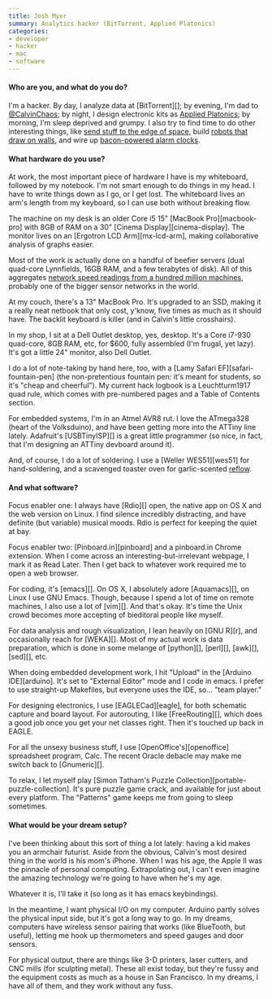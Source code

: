 ```yaml
---
title: Josh Myer
summary: Analytics hacker (BitTorrent, Applied Platonics)
categories:
- developer
- hacker
- mac
- software
---
```


#### Who are you, and what do you do?

I'm a hacker. By day, I analyze data at [BitTorrent][]; by evening, I'm dad to [@CalvinChaos](http://twitter.com/#!/CalvinChaos "Josh's son on Twitter."); by night, I design electronic kits as [Applied Platonics](http://www.appliedplatonics.com/ "Applied Platonics's website."); by morning, I'm sleep deprived and grumpy. I also try to find time to do other interesting things, like [send stuff to the edge of space](http://blog.appliedplatonics.com/2010/02/27/project-bacchus-catch-up-post/ "A post about Project Bacchus."), build [robots that draw on walls](http://www.muralizer.com/ "The Muralizer is a robot that draws on walls."), and wire up [bacon-powered alarm clocks](http://mattysallin.wordpress.com/2011/03/20/wake-n-bacon/ "The Wake n' Bacon alarm clock.").

#### What hardware do you use?

At work, the most important piece of hardware I have is my whiteboard, followed by my notebook. I'm not smart enough to do things in my head. I have to write things down as I go, or I get lost. The whiteboard lives an arm's length from my keyboard, so I can use both without breaking flow.

The machine on my desk is an older Core i5 15" [MacBook Pro][macbook-pro] with 8GB of RAM on a 30" [Cinema Display][cinema-display]. The monitor lives on an [Ergotron LCD Arm][mx-lcd-arm], making collaborative analysis of graphs easier.

Most of the work is actually done on a handful of beefier servers (dual quad-core Lynnfields, 16GB RAM, and a few terabytes of disk). All of this aggregates [network speed readings from a hundred million machines](http://www.fastcompany.com/1728751/bittorrent-netflix-isp-report-card-sneak-peek-network-performance-data "A Fast Company article on Bittorrent's ISP statistics."), probably one of the bigger sensor networks in the world.

At my couch, there's a 13" MacBook Pro. It's upgraded to an SSD, making it a really neat netbook that only cost, y'know, five times as much as it should have. The backlit keyboard is killer (and in Calvin's little crosshairs).

In my shop, I sit at a Dell Outlet desktop, yes, desktop. It's a Core i7-930 quad-core, 8GB RAM, etc, for $600, fully assembled (I'm frugal, yet lazy). It's got a little 24" monitor, also Dell Outlet.

I do a lot of note-taking by hand here, too, with a [Lamy Safari EF][safari-fountain-pen] (the non-pretentious fountain pen: it's meant for students, so it's "cheap and cheerful"). My current hack logbook is a Leuchtturm1917 quad rule, which comes with pre-numbered pages and a Table of Contents section.

For embedded systems, I'm in an Atmel AVR8 rut. I love the ATmega328 (heart of the Volksduino), and have been getting more into the ATTiny line lately. Adafruit's [USBTinyISP][] is a great little programmer (so nice, in fact, that I'm designing an ATTiny devboard around it).

And, of course, I do a lot of soldering. I use a [Weller WES51][wes51] for hand-soldering, and a scavenged toaster oven for garlic-scented [reflow](http://www.youtube.com/watch?v=_5lksMvmqQc&amp;t=0m8s "A YouTube video about soldering and skillet reflow.").

#### And what software?

Focus enabler one: I always have [Rdio][] open, the native app on OS X and the web version on Linux. I find silence incredibly distracting, and have definite (but variable) musical moods. Rdio is perfect for keeping the quiet at bay.

Focus enabler two: [Pinboard.in][pinboard] and a pinboard.in Chrome extension. When I come across an interesting-but-irrelevant webpage, I mark it as Read Later. Then I get back to whatever work required me to open a web browser.

For coding, it's [emacs][]. On OS X, I absolutely adore [Aquamacs][], on Linux I use GNU Emacs. Though, because I spend a lot of time on remote machines, I also use a lot of [vim][]. And that's okay. It's time the Unix crowd becomes more accepting of bieditoral people like myself.

For data analysis and rough visualization, I lean heavily on [GNU R][r], and occasionally reach for [WEKA][]. Most of my actual work is data preparation, which is done in some melange of [python][], [perl][], [awk][], [sed][], etc.

When doing embedded development work, I hit "Upload" in the [Arduino IDE][arduino]. It's set to "External Editor" mode and I code in emacs. I prefer to use straight-up Makefiles, but everyone uses the IDE, so… "team player."

For designing electronics, I use [EAGLECad][eagle], for both schematic capture and board layout. For autorouting, I like [FreeRouting][], which does a good job once you get your net classes right. Then it's touched up back in EAGLE.

For all the unsexy business stuff, I use [OpenOffice's][openoffice] spreadsheet program, Calc. The recent Oracle debacle may make me switch back to [Gnumeric][].

To relax, I let myself play [Simon Tatham's Puzzle Collection][portable-puzzle-collection]. It's pure puzzle game crack, and available for just about every platform. The "Patterns" game keeps me from going to sleep sometimes.

#### What would be your dream setup?

I've been thinking about this sort of thing a lot lately: having a kid makes you an armchair futurist. Aside from the obvious, Calvin's most desired thing in the world is his mom's iPhone. When I was his age, the Apple II was the pinnacle of personal computing. Extrapolating out, I can't even imagine the amazing technology we're going to have when he's my age.

Whatever it is, I'll take it (so long as it has emacs keybindings).

In the meantime, I want physical I/O on my computer. Arduino partly solves the physical input side, but it's got a long way to go. In my dreams, computers have wireless sensor pairing that works (like BlueTooth, but useful), letting me hook up thermometers and speed gauges and door sensors.

For physical output, there are things like 3-D printers, laser cutters, and CNC mills (for sculpting metal). These all exist today, but they're fussy and the equipment costs as much as a house in San Francisco. In my dreams, I have all of them, and they work without any fuss.